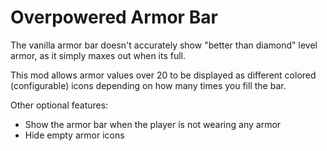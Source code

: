 # Overpowered Armor Bar
The vanilla armor bar doesn't accurately show "better than diamond" level armor, as it simply maxes out when its full.

This mod allows armor values over 20 to be displayed as different colored (configurable) icons depending on how many times you fill the bar.

Other optional features:

* Show the armor bar when the player is not wearing any armor
* Hide empty armor icons
